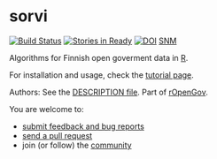 sorvi
=====

[![Build Status](https://api.travis-ci.org/rOpenGov/sorvi.png)](https://travis-ci.org/rOpenGov/sorvi)
[![Stories in Ready](https://badge.waffle.io/ropengov/sorvi.png?label=Ready)](http://waffle.io/ropengov/sorvi)
[![DOI](https://zenodo.org/badge/4203/rOpenGov/sorvi.png)](https://github.com/rOpenGov/sorvi)
[SNM](http://scisoft-net-map.isri.cmu.edu/application/sorvi)

Algorithms for Finnish open goverment data in [R](http://www.r-project.org).

For installation and usage, check the [tutorial page](https://github.com/rOpenGov/sorvi/blob/master/vignettes/sorvi_tutorial.md). 

Authors: See the [DESCRIPTION file](DESCRIPTION). Part of [rOpenGov](http://ropengov.github.io/). 


You are welcome to:
  
  * [submit feedback and bug reports](https://github.com/louhos/sorvi/issues)
  * [send a pull request](https://github.com/louhos/sorvi/)
  * join (or follow) the [community](http://ropengov.github.io/contribute/)
 
